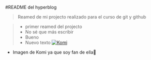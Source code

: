 #README del hyperblog
>Reamed de mi projecto realizado para el curso 
de git y github


> - primer reamed del projecto
> - No sé que más escribir
> - Bueno
> - Nuevo texto
[![Komi](https://i.imgur.com/87oNisY.jpg "Komi")](https://i.imgur.com/87oNisY.jpg "Komi")
* Imagen de Komi ya que soy fan de ella💚